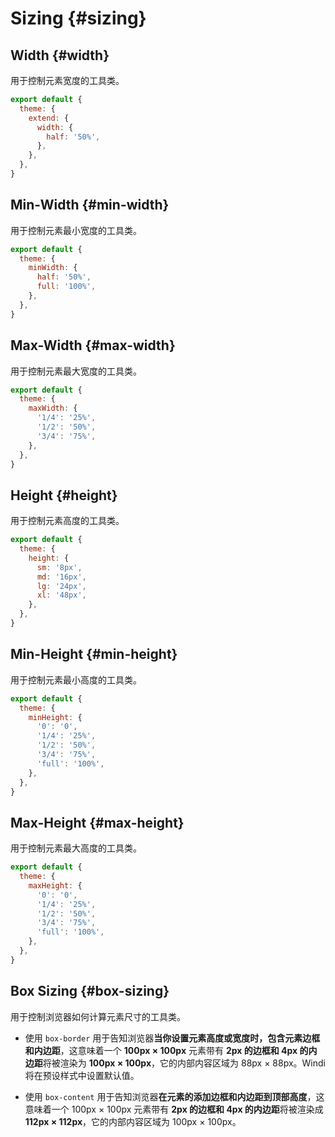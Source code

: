 # Sizing {#sizing}

## Width {#width}

用于控制元素宽度的工具类。

<PlaygroundWithVariants
  variant='auto'
  :variants="['auto', 'px', 'full', 'screen', 'min', 'max', 'prose', 'xs', 'sm', 'md', 'lg', 'xl', '2xl', '3xl', 'screen-sm', 'screen-md', 'screen-lg', 'screen-xl', 'screen-2xl',
    '0', '1', '1.5', '2', '4', '8', '10', '12', '14', '18', '20', '24', '1/2', '1/3', '3/5', '11/12', '4rem', '60px']"
  prefix='w'
  nested=true
  fixed='text-white text-xs'
  appended='inline-flex items-center rounded bg-teal-500 bg-teal-100 flex-shrink-0 h-auto bg-green-400 m-1 p-2'
  html='&lt;div class="inline-flex items-center bg-teal-100 rounded"&gt;
&lt;p class="rounded bg-green-400 {class} h-auto flex-shrink-0 p-2"&gt;{class}&lt;/p&gt;
&lt;/div&gt;'
/>

<Customizing>

```js windi.config.js
export default {
  theme: {
    extend: {
      width: {
        half: '50%',
      },
    },
  },
}
```

</Customizing>

## Min-Width {#min-width}

用于控制元素最小宽度的工具类。

<PlaygroundWithVariants
  variant='none'
  :variants="['none', 'px', 'full', 'screen', 'min', 'max', 'prose', 'xs', 'sm', 'md', 'lg', 'xl', '2xl', '3xl', 'screen-sm', 'screen-md', 'screen-lg', 'screen-xl', 'screen-2xl',
    '0', '1', '1.5', '2', '4', '8', '10', '12', '14', '18', '20', '24', '1/2', '1/3', '3/5', '11/12', '4rem', '60px']"
  prefix='min-w'
  nested=true
  fixed='text-white text-xs'
  appended='inline-flex items-center rounded bg-teal-500 bg-teal-100 flex-shrink-0 h-auto bg-green-400 m-1 p-2'
  html='&lt;div class="inline-flex items-center bg-teal-100 rounded"&gt;
&lt;p class="rounded bg-green-400 {class} h-auto flex-shrink-0 p-2"&gt;{class}&lt;/p&gt;
&lt;/div&gt;'
/>

<Customizing>

```js windi.config.js
export default {
  theme: {
    minWidth: {
      half: '50%',
      full: '100%',
    },
  },
}
```

</Customizing>

## Max-Width {#max-width}

用于控制元素最大宽度的工具类。

<PlaygroundWithVariants
  variant='none'
  :variants="['none', 'px', 'full', 'screen', 'min', 'max', 'prose', 'xs', 'sm', 'md', 'lg', 'xl', '2xl', '3xl', 'screen-sm', 'screen-md', 'screen-lg', 'screen-xl', 'screen-2xl',
    '0', '1', '1.5', '2', '4', '8', '10', '12', '14', '18', '20', '24', '1/2', '1/3', '3/5', '11/12', '4rem', '60px']"
  prefix='max-w'
  nested=true
  fixed='text-white text-xs'
  appended='inline-flex items-center rounded bg-teal-500 bg-teal-100 flex-shrink-0 h-auto bg-green-400 m-1 p-2'
  html='&lt;div class="inline-flex items-center bg-teal-100 rounded"&gt;
&lt;p class="rounded bg-green-400 {class} h-auto flex-shrink-0 p-2"&gt;{class}&lt;/p&gt;
&lt;/div&gt;'
/>

<Customizing>

```js windi.config.js
export default {
  theme: {
    maxWidth: {
      '1/4': '25%',
      '1/2': '50%',
      '3/4': '75%',
    },
  },
}
```

</Customizing>

## Height {#height}

用于控制元素高度的工具类。

<PlaygroundWithVariants
  variant='auto'
  :variants="['auto', 'px', 'full', 'screen', 'min', 'max', 'prose', 'xs', 'sm', 'md', 'lg', 'xl', '2xl', '3xl', 'screen-sm', 'screen-md', 'screen-lg', 'screen-xl', 'screen-2xl',
    '0', '1', '1.5', '2', '4', '8', '10', '12', '14', '18', '20', '24', '1/2', '1/3', '3/5', '11/12', '4rem', '60px']"
  prefix='h'
  nested=true
  fixed='text-white text-xs'
  appended='inline-flex items-center rounded bg-teal-500 bg-teal-100 flex-shrink-0 w-auto bg-green-400 m-1 p-2'
  html='&lt;div class="inline-flex items-center bg-teal-100 rounded"&gt;
&lt;p class="rounded bg-green-400 {class} w-auto flex-shrink-0 p-2"&gt;{class}&lt;/p&gt;
&lt;/div&gt;'
/>

<Customizing>

```js windi.config.js
export default {
  theme: {
    height: {
      sm: '8px',
      md: '16px',
      lg: '24px',
      xl: '48px',
    },
  },
}
```

</Customizing>

## Min-Height {#min-height}

用于控制元素最小高度的工具类。

<PlaygroundWithVariants
  variant='none'
  :variants="['none', 'px', 'full', 'screen', 'min', 'max', 'prose', 'xs', 'sm', 'md', 'lg', 'xl', '2xl', '3xl', 'screen-sm', 'screen-md', 'screen-lg', 'screen-xl', 'screen-2xl',
    '0', '1', '1.5', '2', '4', '8', '10', '12', '14', '18', '20', '24', '1/2', '1/3', '3/5', '11/12', '4rem', '60px']"
  prefix='min-h'
  nested=true
  fixed='text-white text-xs'
  appended='inline-flex items-center rounded bg-teal-500 bg-teal-100 flex-shrink-0 w-auto bg-green-400 m-1 p-2'
  html='&lt;div class="inline-flex items-center bg-teal-100 rounded"&gt;
&lt;p class="rounded bg-green-400 {class} w-auto flex-shrink-0 p-2"&gt;{class}&lt;/p&gt;
&lt;/div&gt;'
/>

<Customizing>

```js windi.config.js
export default {
  theme: {
    minHeight: {
      '0': '0',
      '1/4': '25%',
      '1/2': '50%',
      '3/4': '75%',
      'full': '100%',
    },
  },
}
```

</Customizing>

## Max-Height {#max-height}

用于控制元素最大高度的工具类。

<PlaygroundWithVariants
  variant='none'
  :variants="['none', 'px', 'full', 'screen', 'min', 'max', 'prose', 'xs', 'sm', 'md', 'lg', 'xl', '2xl', '3xl', 'screen-sm', 'screen-md', 'screen-lg', 'screen-xl', 'screen-2xl',
    '0', '1', '1.5', '2', '4', '8', '10', '12', '14', '18', '20', '24', '1/2', '1/3', '3/5', '11/12', '4rem', '60px']"
  prefix='max-h'
  nested=true
  fixed='text-white text-xs'
  appended='inline-flex items-center rounded bg-teal-500 bg-teal-100 flex-shrink-0 w-auto bg-green-400 m-1 p-2'
  html='&lt;div class="inline-flex items-center bg-teal-100 rounded"&gt;
&lt;p class="rounded bg-green-400 {class} w-auto flex-shrink-0 p-2"&gt;{class}&lt;/p&gt;
&lt;/div&gt;'
/>

<Customizing>

```js windi.config.js
export default {
  theme: {
    maxHeight: {
      '0': '0',
      '1/4': '25%',
      '1/2': '50%',
      '3/4': '75%',
      'full': '100%',
    },
  },
}
```

</Customizing>

## Box Sizing {#box-sizing}

用于控制浏览器如何计算元素尺寸的工具类。

- 使用 `box-border` 用于告知浏览器**当你设置元素高度或宽度时，包含元素边框和内边距**，这意味着一个 **100px × 100px** 元素带有 **2px 的边框和 4px 的内边距**将被渲染为 **100px × 100px**，它的内部内容区域为 88px × 88px。Windi 将在预设样式中设置默认值。

- 使用 `box-content` 用于告知浏览器**在元素的添加边框和内边距到顶部高度**，这意味着一个 100px × 100px 元素带有 **2px 的边框和 4px 的内边距**将被渲染成 **112px × 112px**，它的内部内容区域为 100px × 100px。

<PlaygroundWithVariants
  variant='border'
  :variants="['border', 'content']"
  prefix='box'
  nested=true
  fixed='text-white text-xs'
  appended='inline-flex items-center rounded bg-teal-500 bg-teal-100 flex-shrink-0 w-full h-32 bg-green-400 text-center flex flex-col justify-center m-1 p-2'
  html='&lt;div class="inline-flex items-center bg-teal-100 rounded"&gt;
&lt;div class="rounded bg-green-400 {class} w-full h-32 flex-shrink-0 p-2 text-center flex flex-col justify-center"&gt;w-full x h-32&lt;/div&gt;
&lt;/div&gt;'
/>
